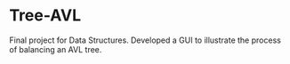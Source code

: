 # Tree-AVL

Final project for Data Structures. Developed a GUI to illustrate the process of balancing an AVL tree.
